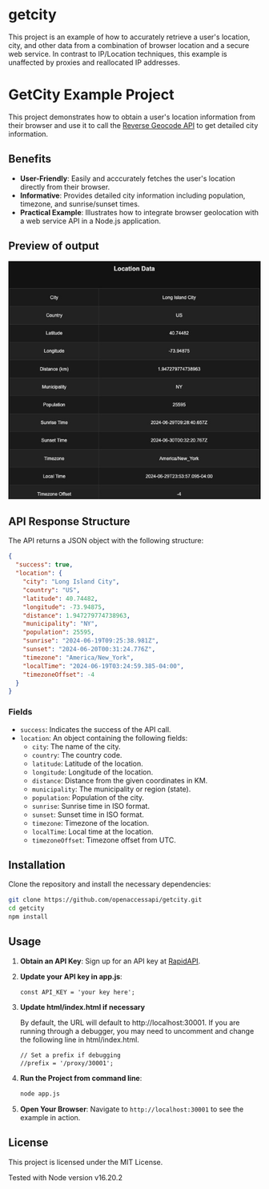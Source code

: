 # getcity
This project is an example of how to accurately retrieve a user's location, city, and other data from a combination of browser location and a secure web service. In contrast to IP/Location techniques, this example is unaffected by proxies and reallocated IP addresses.

# GetCity Example Project

This project demonstrates how to obtain a user's location information from their browser and use it to call the [Reverse Geocode API](https://rapidapi.com/openaccess/api/reverse-geocode1) to get detailed city information. 

## Benefits

- **User-Friendly**: Easily and acccurately fetches the user's location directly from their browser.
- **Informative**: Provides detailed city information including population, timezone, and sunrise/sunset times.
- **Practical Example**: Illustrates how to integrate browser geolocation with a web service API in a Node.js application.

## Preview of output
![Preview](screenshot.jpg "Preview of Data")

## API Response Structure

The API returns a JSON object with the following structure:

```json
{
  "success": true,
  "location": {
    "city": "Long Island City",
    "country": "US",
    "latitude": 40.74482,
    "longitude": -73.94875,
    "distance": 1.947279774738963,
    "municipality": "NY",
    "population": 25595,
    "sunrise": "2024-06-19T09:25:38.981Z",
    "sunset": "2024-06-20T00:31:24.776Z",
    "timezone": "America/New_York",
    "localTime": "2024-06-19T03:24:59.385-04:00",
    "timezoneOffset": -4
  }
}
```

### Fields

- `success`: Indicates the success of the API call.
- `location`: An object containing the following fields:
  - `city`: The name of the city.
  - `country`: The country code.
  - `latitude`: Latitude of the location.
  - `longitude`: Longitude of the location.
  - `distance`: Distance from the given coordinates in KM.
  - `municipality`: The municipality or region (state).
  - `population`: Population of the city.
  - `sunrise`: Sunrise time in ISO format.
  - `sunset`: Sunset time in ISO format.
  - `timezone`: Timezone of the location.
  - `localTime`: Local time at the location.
  - `timezoneOffset`: Timezone offset from UTC.

## Installation

Clone the repository and install the necessary dependencies:

```bash
git clone https://github.com/openaccessapi/getcity.git
cd getcity
npm install
```

## Usage

1. **Obtain an API Key**: Sign up for an API key at [RapidAPI](https://rapidapi.com/openaccess/api/reverse-geocode1).
2. **Update your API key in app.js**:
    ```
    const API_KEY = 'your key here';
    ```
3. **Update html/index.html if necessary**

   By default, the URL will default to http://localhost:30001. If you are running through a debugger, you may need to uncomment and change the following line in html/index.html.
    ```
    // Set a prefix if debugging
    //prefix = '/proxy/30001';
    ```
5. **Run the Project from command line**:
    ```bash
    node app.js
    ```
6. **Open Your Browser**: Navigate to `http://localhost:30001` to see the example in action.

## License

This project is licensed under the MIT License.

Tested with Node version v16.20.2
